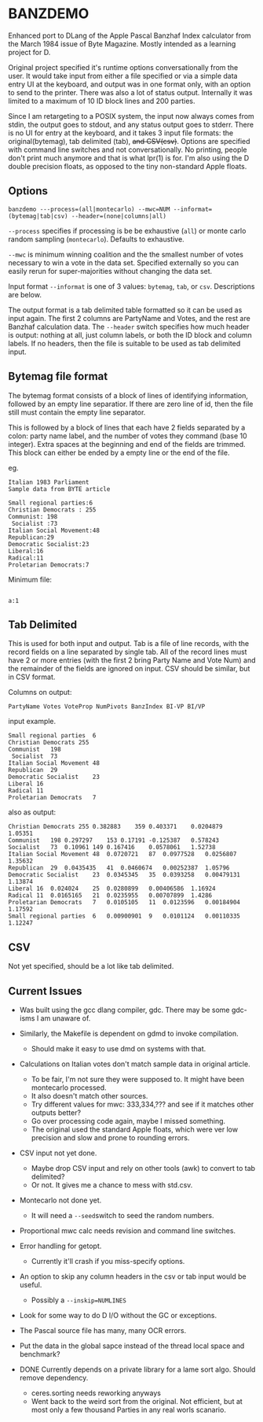 BANZDEMO
========

Enhanced port to DLang of the Apple Pascal Banzhaf Index calculator
from the March 1984 issue of Byte Magazine. Mostly intended as a
learning project for D.

Original project specified it's runtime options conversationally from
the user.  It would take input from either a file specified or via a
simple data entry UI at the keyboard, and output was in one format
only, with an option to send to the printer.  There was also a lot of
status output. Internally it was limited to a maximum of 10 ID block
lines and 200 parties.

Since I am retargeting to a POSIX system, the input now always comes
from stdin, the output goes to stdout, and any status output goes to
stderr.  There is no UI for entry at the keyboard, and it takes 3
input file formats: the original(bytemag), tab delimited (tab), ~~and
CSV(csv)~~. Options are specified with command line switches and not
conversationally. No printing, people don't print much anymore and
that is what lpr(1) is for. I'm also using the D double precision floats, as opposed to the tiny non-standard Apple floats.


Options
-------
`banzdemo ---process=(all|montecarlo) --mwc=NUM --informat=(bytemag|tab|csv) --header=(none|columns|all) `

`--process` specifies if processing is be be exhaustive (`all`) or monte carlo random sampling (`montecarlo`). Defaults to exhaustive.

`--mwc` is minimum winning coalition and the the smallest number of
votes necessary to win a vote in the data set. Specified externally
so you can easily rerun for super-majorities without changing the
data set.

Input format `--informat` is one of 3 values: `bytemag`, `tab`, or
`csv`. Descriptions are below.

The output format is a tab delimited table formatted so it can be used
as input again. The first 2 columns are PartyName and Votes, and the
rest are Banzhaf calculation data. The `--header` switch specifies
how much header is output: nothing at all, just column labels, or
both the ID block and column labels. If no headers, then the file is
suitable to be used as tab delimited input.

Bytemag file format
--------------------
The bytemag format consists of a block of lines of identifying
information, followed by an empty line separatior. If there are zero
line of id, then the file still must contain the empty line separator.

This is followed by a block of lines that each have 2 fields separated
by a colon: party name label, and the number of votes they command
(base 10 integer). Extra spaces at the beginning and end of the
fields are trimmed. This block can either be ended by a empty line or
the end of the file.

eg.
```
Italian 1983 Parliament
Sample data from BYTE article

Small regional parties:6
Christian Democrats : 255 
Communist: 198
 Socialist :73
Italian Social Movement:48
Republican:29
Democratic Socialist:23
Liberal:16
Radical:11
Proletarian Democrats:7 
```

Minimum file:
```

a:1
```

Tab Delimited
-------------
This is used for both input and output. Tab is a file of line records,
with the record fields on a line separated by single tab. All of the
record lines must have 2 or more entries (with the first 2 bring
Party Name and Vote Num) and the remainder of the fields are ignored
on input. CSV should be similar, but in CSV format.

Columns on output: 

`PartyName Votes VoteProp NumPivots BanzIndex BI-VP BI/VP`

input example.
```
Small regional parties	6
Christian Democrats	255 
Communist	198
 Socialist	73 
Italian Social Movement	48
Republican	29
Democratic Socialist	23
Liberal	16
Radical	11
Proletarian Democrats	7 
```

also as output:
```
Christian Democrats	255	0.382883	359	0.403371	0.0204879	1.05351
Communist	198	0.297297	153	0.17191	-0.125387	0.578243
Socialist	73	0.10961	149	0.167416	0.0578061	1.52738
Italian Social Movement	48	0.0720721	87	0.0977528	0.0256807	1.35632
Republican	29	0.0435435	41	0.0460674	0.00252387	1.05796
Democratic Socialist	23	0.0345345	35	0.0393258	0.00479131	1.13874
Liberal	16	0.024024	25	0.0280899	0.00406586	1.16924
Radical	11	0.0165165	21	0.0235955	0.00707899	1.4286
Proletarian Democrats	7	0.0105105	11	0.0123596	0.00184904	1.17592
Small regional parties	6	0.00900901	9	0.0101124	0.00110335	1.12247
```

CSV
---
Not yet specified, should be a lot like tab delimited.

Current Issues
---------------
- Was built using the gcc dlang compiler, gdc. There may be some gdc-isms I am unaware of.
- Similarly, the Makefile is dependent on gdmd to invoke compilation.
	- Should make it easy to use dmd on systems with that.
- Calculations on Italian votes don't match sample data in original article.
  	- To be fair, I'm not sure they were supposed to. It might have been montecarlo processed.
  	- It also doesn't match other sources.
  	- Try different values for mwc: 333,334,??? and see if it matches other outputs better?
  	- Go over processing code again, maybe I missed something.
  	- The original used the standard Apple floats, which were ver low precision and slow and prone to rounding errors.
- CSV input not yet done.
	- Maybe drop CSV input and rely on other tools (awk) to convert to tab delimited?
	- Or not. It gives me a chance to mess with std.csv.
- Montecarlo not done yet.
	- It will need a `--seed`switch to seed the random numbers.
- Proportional mwc calc needs revision and command line switches.
- Error handling for getopt.
	- Currently it'll crash if you miss-specify options.
- An option to skip any column headers in the csv or tab input would be useful.
	- Possibly a `--inskip=NUMLINES`
- Look for some way to do D I/O without the GC or exceptions.
- The Pascal source file has many, many OCR errors.
- Put the data in the global sapce instead of the thread local space and benchmark?

- DONE Currently depends on a private library for a lame sort algo. Should remove dependency.
	- ceres.sorting needs reworking anyways
	- Went back to the weird sort from the original. Not efficient, but at most only a few thousand Parties in any real worls scanario.







